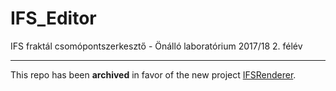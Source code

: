 # IFS_Editor

IFS fraktál csomópontszerkesztő - Önálló laboratórium
2017/18 2. félév

---
This repo has been **archived** in favor of the new project [IFSRenderer](https://github.com/bezo97/IFSRenderer).
